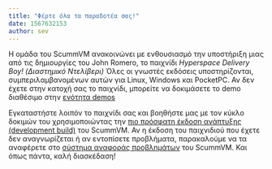 ```yaml
---
title: "Φέρτε όλα τα παραδοτέα σας!"
date: 1567632153
author: sev
---
```


Η ομάδα του ScummVM ανακοινώνει με ενθουσιασμό την υποστήριξη μιας από τις δημιουργίες του John Romero, το παιχνίδι *Hyperspace Delivery Boy! (Διαστημικό Ντελίβερι)* Όλες οι γνωστές εκδόσεις υποστηρίζονται, συμπεριλαμβανομένων αυτών για Linux, Windows και PocketPC. Αν δεν έχετε στην κατοχή σας το παιχνίδι, μπορείτε να δοκιμάσετε το demo διαθέσιμο στην [ενότητα demos](/demos/)

Εγκαταστήστε λοιπόν το παιχνίδι σας και βοηθήστε μας με τον κύκλο δοκιμών του χρησιμοποιώντας την [πιο πρόσφατη έκδοση ανάπτυξης (development build)](https://buildbot.scummvm.org/builds.html) του ScummVM. Αν η έκδοση του παιχνιδιού που έχετε δεν αναγνωρίζεται ή αν εντοπίσετε προβλήματα, παρακαλούμε να τα αναφέρετε στο [σύστημα αναφοράς προβλημάτων](https://bugs.scummvm.org) του ScummVM. Και όπως πάντα, καλή διασκέδαση!
